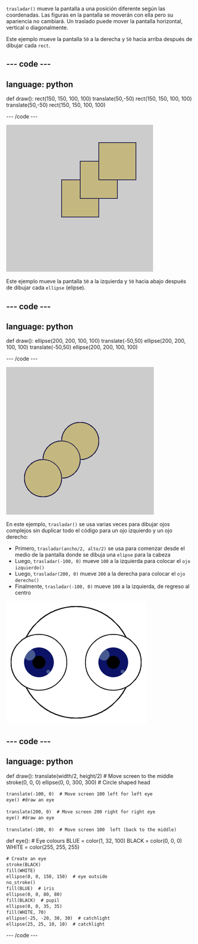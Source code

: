 `trasladar()` mueve la pantalla a una posición diferente según las coordenadas. Las figuras en la pantalla se moverán con ella pero su apariencia no cambiará. Un traslado puede mover la pantalla horizontal, vertical o diagonalmente.

Este ejemplo mueve la pantalla `50` a la derecha y `50` hacia arriba después de dibujar cada `rect`.

--- code ---
---
language: python
---

def draw(): rect(150, 150, 100, 100) translate(50,-50) rect(150, 150, 100, 100) translate(50,-50) rect(150, 150, 100, 100)

--- /code ---

![Imagen de un cuadrado original y dos cuadrados trasladados. Cada traslado movió el cuadrado hacia la derecha <code>50</code> y hacia abajo <code>50</code>](images/translate_square.png)

Este ejemplo mueve la pantalla `50` a la izquierda y `50` hacia abajo después de dibujar cada `ellipse` (elipse).

--- code ---
---
language: python
---

def draw(): ellipse(200, 200, 100, 100) translate(-50,50) ellipse(200, 200, 100, 100) translate(-50,50) ellipse(200, 200, 100, 100)

--- /code ---

![Imagen de un círculo original y dos círculos trasladados. Cada traslado movió el cuadrado <code>50</code> hacia la derecha y <code>50</code> hacia abajo](images/translate_circle.png)

En este ejemplo, `trasladar()` se usa varias veces para dibujar ojos complejos sin duplicar todo el código para un ojo izquierdo y un ojo derecho:
+ Primero, `trasladar(ancho/2, alto/2)` se usa para comenzar desde el medio de la pantalla donde se dibuja una `elipse` para la cabeza
+ Luego,  `trasladar(-100, 0)` mueve `100` a la izquierda para colocar el `ojo izquierdo()`
+ Luego, `trasladar(200, 0)` mueve `200` a la derecha para colocar el `ojo derecho()`
+ Finalmente, `trasladar(-100, 0)` mueve `100` a la izquierda, de regreso al centro

![Imagen de una cabeza circular con ojo izquierdo y uno derecho](images/translate_eyes.png)

--- code ---
---
language: python
---

def draw(): translate(width/2, height/2)  # Move screen to the middle stroke(0, 0, 0) ellipse(0, 0, 300, 300)  # Circle shaped head

    translate(-100, 0)  # Move screen 100 left for left eye
    eye() #draw an eye
    
    translate(200, 0)  # Move screen 200 right for right eye
    eye() #draw an eye
    
    translate(-100, 0)  # Move screen 100  left (back to the middle)

def eye(): # Eye colours BLUE = color(1, 32, 100) BLACK = color(0, 0, 0) WHITE = color(255, 255, 255)

    # Create an eye
    stroke(BLACK)
    fill(WHITE)
    ellipse(0, 0, 150, 150)  # eye outside
    no_stroke()
    fill(BLUE)  # iris
    ellipse(0, 0, 80, 80)
    fill(BLACK)  # pupil
    ellipse(0, 0, 35, 35)
    fill(WHITE, 70)
    ellipse(-25, -20, 30, 30)  # catchlight
    ellipse(25, 25, 10, 10)  # catchlight

--- /code ---
